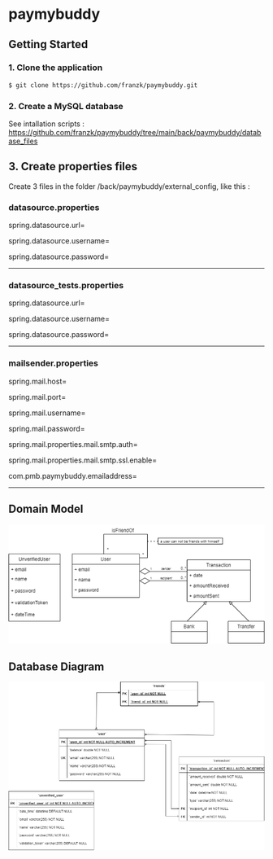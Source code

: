 # paymybuddy

## Getting Started

### 1. Clone the application

```bash
$ git clone https://github.com/franzk/paymybuddy.git
```

### 2. Create a MySQL database

See intallation scripts : <https://github.com/franzk/paymybuddy/tree/main/back/paymybuddy/database_files>

## 3. Create properties files

Create 3 files in the folder /back/paymybuddy/external_config, like this :

### datasource.properties

spring.datasource.url=    

spring.datasource.username=  

spring.datasource.password=   

---

### datasource_tests.properties

spring.datasource.url=  

spring.datasource.username=  

spring.datasource.password=  

---

### mailsender.properties

spring.mail.host=  

spring.mail.port=  

spring.mail.username=  

spring.mail.password=  

spring.mail.properties.mail.smtp.auth=  

spring.mail.properties.mail.smtp.ssl.enable=  

com.pmb.paymybuddy.emailaddress=  


---

## Domain Model

![PayMyBuddy Domain Model](/doc/paymybuddy_domain_model.png)

## Database Diagram

![PayMyBuddy Database Diagram Model](/doc/paymybuddy_database_diagram.png)
